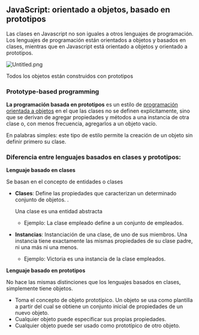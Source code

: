 ## ****JavaScript: orientado a objetos, basado en prototipos****

Las clases en Javascript no son iguales a otros lenguajes de programación. Los lenguajes de programación están orientados a objetos y basados en clases, mientras que en Javascript está orientado a objetos y orientado a prototipos.

![Untitled.png](https://prod-files-secure.s3.us-west-2.amazonaws.com/4815808c-21fd-433a-ab06-e57c9cad41a9/d2a86e9a-cd88-4ca3-b4f3-dd1bc9122592/Untitled.png)

Todos los objetos están construidos con prototipos

### **Prototype-based programming**

**La programación basada en prototipos** es un estilo de [programación orientada a objetos](https://developer.mozilla.org/es/docs/Glossary/OOP) en el que las clases no se definen explícitamente, sino que se derivan de agregar propiedades y métodos a una instancia de otra clase o, con menos frecuencia, agregarlos a un objeto vacío.

En palabras simples: este tipo de estilo permite la creación de un objeto sin definir primero su clase.

### **Diferencia entre lenguajes basados en clases y prototipos:**

**Lenguaje basado en clases**

Se basan en el concepto de entidades o clases

- **Clases**: Define las propiedades que caracterizan un determinado conjunto de objetos. .
    
    Una clase es una entidad abstracta
    
    - Ejemplo: La clase empleado define a un conjunto de empleados.
- **Instancias**: Instanciación de una clase, de uno de sus miembros. Una instancia tiene exactamente las mismas propiedades de su clase padre, ni una más ni una menos.
    - Ejemplo: Victoria es una instancia de la clase empleados.

**Lenguaje basado en prototipos**

No hace las mismas distinciones que los lenguajes basados en clases, simplemente tiene objetos.

- Toma el concepto de objeto prototípico. Un objeto se usa como plantilla a partir del cual se obtiene un conjunto inicial de propiedades de un nuevo objeto.
- Cualquier objeto puede especificar sus propias propiedades.
- Cualquier objeto puede ser usado como prototípico de otro objeto.
